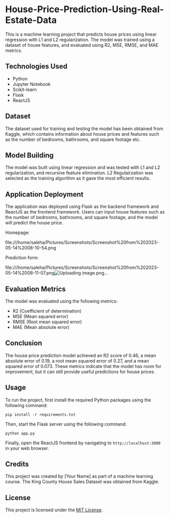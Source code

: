 # House-Price-Prediction-Using-Real-Estate-Data

This is a machine learning project that predicts house prices using linear regression with L1 and L2 regularization. The model was trained using a dataset of house features, and evaluated using R2, MSE, RMSE, and MAE metrics.

## Technologies Used

- Python
- Jupyter Notebook
- Scikit-learn
- Flask
- ReactJS

## Dataset

The dataset used for training and testing the model has been obtained from Kaggle, which contains information about house prices and features such as the number of bedrooms, bathrooms, and square footage etc.

## Model Building

The model was built using linear regression and was tested with L1 and L2 regularization, and recursive feature elimination. L2 Regulairzation was selected as the training algorithm as it gave the most efficient results.

## Application Deployment

The application was deployed using Flask as the backend framework and ReactJS as the frontend framework. Users can input house features such as the number of bedrooms, bathrooms, and square footage, and the model will predict the house price.

Homepage: 

file:///home/saleha/Pictures/Screenshots/Screenshot%20from%202023-05-14%2008-10-54.png

Prediction form:

file:///home/saleha/Pictures/Screenshots/Screenshot%20from%202023-05-14%2008-11-07.png![Uploading image.png…]()

## Evaluation Metrics

The model was evaluated using the following metrics:

- R2 (Coefficient of determination)
- MSE (Mean squared error)
- RMSE (Root mean squared error)
- MAE (Mean absolute error)

## Conclusion

The house price prediction model achieved an R2 score of 0.46, a mean absolute error of 0.19, a root mean squared error of 0.27, and a mean squared error of 0.073. These metrics indicate that the model has room for improvement, but it can still provide useful predictions for house prices.

## Usage

To run the project, first install the required Python packages using the following command:

```
pip install -r requirements.txt
```

Then, start the Flask server using the following command:

```
python app.py
```

Finally, open the ReactJS frontend by navigating to `http://localhost:3000` in your web browser.

## Credits

This project was created by [Your Name] as part of a machine learning course. The King County House Sales Dataset was obtained from Kaggle.

## License

This project is licensed under the [MIT License](https://opensource.org/licenses/MIT).
